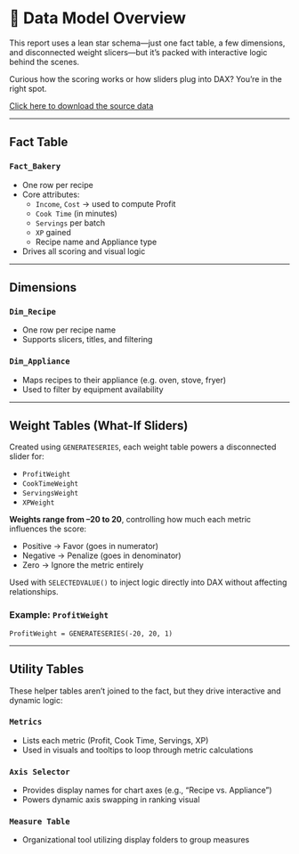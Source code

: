 # 🧱 Data Model Overview

This report uses a lean star schema—just one fact table, a few dimensions, and disconnected weight slicers—but it’s packed with interactive logic behind the scenes.

Curious how the scoring works or how sliders plug into DAX? You’re in the right spot.

[Click here to download the source data](https://raw.githubusercontent.com/Nicholas-BI/bakery-efficiency-score/main/docs/data/bakery_story.pbix)  

---

## Fact Table

### `Fact_Bakery`
- One row per recipe  
- Core attributes:
  - `Income`, `Cost` → used to compute Profit  
  - `Cook Time` (in minutes)  
  - `Servings` per batch  
  - `XP` gained  
  - Recipe name and Appliance type  
- Drives all scoring and visual logic  

---

## Dimensions

### `Dim_Recipe`
- One row per recipe name  
- Supports slicers, titles, and filtering  

### `Dim_Appliance`
- Maps recipes to their appliance (e.g. oven, stove, fryer)  
- Used to filter by equipment availability  

---

## Weight Tables (What-If Sliders)

Created using `GENERATESERIES`, each weight table powers a disconnected slider for:

- `ProfitWeight`  
- `CookTimeWeight`  
- `ServingsWeight`  
- `XPWeight`  

**Weights range from –20 to 20**, controlling how much each metric influences the score:

- Positive → Favor (goes in numerator)  
- Negative → Penalize (goes in denominator)  
- Zero → Ignore the metric entirely  

Used with `SELECTEDVALUE()` to inject logic directly into DAX without affecting relationships.

### Example: `ProfitWeight`
```DAX
ProfitWeight = GENERATESERIES(-20, 20, 1)
```

---

## Utility Tables

These helper tables aren’t joined to the fact, but they drive interactive and dynamic logic:

### `Metrics`
- Lists each metric (Profit, Cook Time, Servings, XP)  
- Used in visuals and tooltips to loop through metric calculations  

### `Axis Selector`
- Provides display names for chart axes (e.g., “Recipe vs. Appliance”)  
- Powers dynamic axis swapping in ranking visual  

### `Measure Table`
- Organizational tool utilizing display folders to group measures

